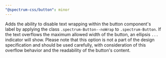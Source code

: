 ```yaml
---
"@spectrum-css/button": minor
---
```


Adds the ability to disable text wrapping within the button component's label by applying the class `.spectrum-Button--noWrap` to `.spectrum-Button`. If the text overflows the maximum allowed width of the button, an ellipsis `...` indicator will show. Please note that this option is not a part of the design specification and should be used carefully, with consideration of this overflow behavior and the readability of the button's content.
